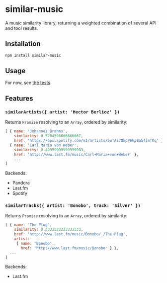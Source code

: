 # similar-music
A music similarity library, returning a weighted combination of several API and tool results.

## Installation

```bash
npm install similar-music
```

## Usage

For now, see [the tests](test/index.js).

## Features

### `similarArtists({ artist: 'Hector Berlioz' })`

Returns `Promise` resolving to an `Array`, ordered by similarity:

```javascript
[ { name: 'Johannes Brahms',
    similarity: 0.5204596666666667,
    href: 'https://api.spotify.com/v1/artists/5wTAi7QkpP6kp8a54lmTOq' },
  { name: 'Carl Maria von Weber',
    similarity: 0.49999999999999983,
    href: 'http://www.last.fm/music/Carl+Maria+von+Weber' },
	...
]
```

Backends:
- Pandora
- Last.fm
- Spotify

### `similarTracks({ artist: 'Bonobo', track: 'Silver' })`

Returns `Promise` resolving to an `Array`, ordered by similarity:

```javascript
[ { name: 'The Plug',
    similarity: 0.3333333333333333,
    href: 'http://www.last.fm/music/Bonobo/_/The+Plug',
    artist: 
     { name: 'Bonobo',
       href: 'http://www.last.fm/music/Bonobo' } },
  ...
]
```

Backends:
- Last.fm
